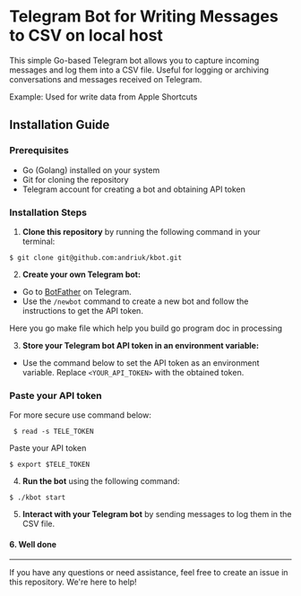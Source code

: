 # Telegram Bot for Writing Messages to CSV on local host

This simple Go-based Telegram bot allows you to capture incoming messages and log them into a CSV file. 
Useful for logging or archiving conversations and messages received on Telegram.

Example: 
Used for write data from Apple Shortcuts 

## Installation Guide

### Prerequisites

- Go (Golang) installed on your system
- Git for cloning the repository
- Telegram account for creating a bot and obtaining API token

### Installation Steps

1. **Clone this repository** by running the following command in your terminal:

`$ git clone git@github.com:andriuk/kbot.git`

2. **Create your own Telegram bot:**

- Go to [BotFather](https://t.me/BotFather) on Telegram.
- Use the `/newbot` command to create a new bot and follow the instructions to get the API token.

Here you go make file which help you build go program 
doc in processing 


3. **Store your Telegram bot API token in an environment variable:**

- Use the command below to set the API token as an environment variable. Replace `<YOUR_API_TOKEN>` with the obtained token.


### Paste your API token
For more secure use command below:

   ` $ read -s TELE_TOKEN`

Paste your API token 

   `$ export $TELE_TOKEN`

4. **Run the bot** using the following command:

`$ ./kbot start`

5. **Interact with your Telegram bot** by sending messages to log them in the CSV file.


#### 6. Well done 

---

If you have any questions or need assistance, feel free to create an issue in this repository. 
We're here to help!